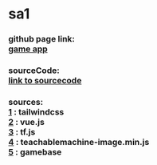 # sa1
### github page link:<br>[game app](https://sadhik03052000.github.io/sa1/#)<br>
### sourceCode:<br>[link to sourcecode](https://github.com/sadhik03052000/sa1/blob/master/index.html)
### sources:<br>[1](https://cdnjs.cloudflare.com/ajax/libs/tailwindcss/2.0.2/tailwind.min.css) : tailwindcss<br>[2](https://cdn.jsdelivr.net/npm/vue@2.6.12/dist/vue.js) : vue.js<br>[3](https://cdn.jsdelivr.net/npm/@tensorflow/tfjs@1.3.1/dist/tf.min.js) : tf.js<br>[4](https://cdn.jsdelivr.net/npm/@teachablemachine/image@0.8.3/dist/teachablemachine-image.min.js) : teachablemachine-image.min.js<br>[5](https://github.com/seftimie/Rock-Paper-Scissors-with-Google-Teachable-Machine) : gamebase
